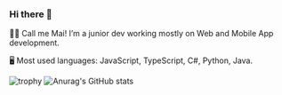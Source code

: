 ### Hi there 👋

👩‍💻 Call me Mai! I’m a junior dev working mostly on Web and Mobile App development. 

🖥️ Most used languages: JavaScript, TypeScript, C#, Python, Java.

![trophy](https://github-profile-trophy.vercel.app/?username=Maiha192)
![Anurag's GitHub stats](https://github-readme-stats.vercel.app/api?username=Maiha192)
